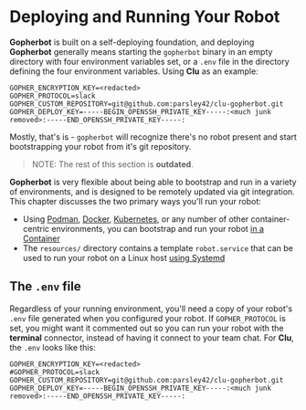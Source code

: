 # Deploying and Running Your Robot

**Gopherbot** is built on a self-deploying foundation, and deploying **Gopherbot** generally means starting the `gopherbot` binary in an empty directory with four environment variables set, or a `.env` file in the directory defining the four environment variables. Using **Clu** as an example:
```
GOPHER_ENCRYPTION_KEY=<redacted>
GOPHER_PROTOCOL=slack
GOPHER_CUSTOM_REPOSITORY=git@github.com:parsley42/clu-gopherbot.git
GOPHER_DEPLOY_KEY=-----BEGIN_OPENSSH_PRIVATE_KEY-----:<much junk removed>:-----END_OPENSSH_PRIVATE_KEY-----:
```

Mostly, that's is - `gopherbot` will recognize there's no robot present and start bootstrapping your robot from it's git repository.

> NOTE: The rest of this section is **outdated**.

**Gopherbot** is very flexible about being able to bootstrap and run in a variety of environments, and is designed to be remotely updated via git integration. This chapter discusses the two primary ways you'll run your robot:

* Using [Podman](https://podman.io), [Docker](https://docker.com), [Kubernetes](https://kubernetes.io), or any number of other container-centric environments, you can bootstrap and run your robot [in a Container](deploy/Container.md)
* The `resources/` directory contains a template `robot.service` that can be used to run your robot on a Linux host [using Systemd](deploy/systemd.md)

## The `.env` file
Regardless of your running environment, you'll need a copy of your robot's `.env` file generated when you configured your robot. If `GOPHER_PROTOCOL` is set, you might want it commented out so you can run your robot with the **terminal** connector, instead of having it connect to your team chat. For **Clu**, the `.env` looks like this:
```
GOPHER_ENCRYPTION_KEY=<redacted>
#GOPHER_PROTOCOL=slack
GOPHER_CUSTOM_REPOSITORY=git@github.com:parsley42/clu-gopherbot.git
GOPHER_DEPLOY_KEY=-----BEGIN_OPENSSH_PRIVATE_KEY-----:<much junk removed>:-----END_OPENSSH_PRIVATE_KEY-----:
```
